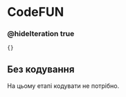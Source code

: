 # CodeFUN

### @hideIteration true

```template
{}
```

## Без кодування 

На цьому етапі кодувати не потрібно.